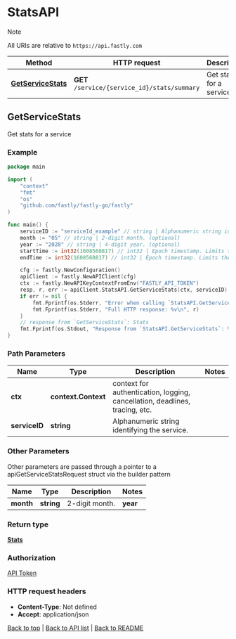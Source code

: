 # StatsAPI

> [!NOTE]
> All URIs are relative to `https://api.fastly.com`

Method | HTTP request | Description
------------- | ------------- | -------------
[**GetServiceStats**](StatsAPI.md#GetServiceStats) | **GET** `/service/{service_id}/stats/summary` | Get stats for a service



## GetServiceStats

Get stats for a service



### Example

```go
package main

import (
    "context"
    "fmt"
    "os"
    "github.com/fastly/fastly-go/fastly"
)

func main() {
    serviceID := "serviceId_example" // string | Alphanumeric string identifying the service.
    month := "05" // string | 2-digit month. (optional)
    year := "2020" // string | 4-digit year. (optional)
    startTime := int32(1608560817) // int32 | Epoch timestamp. Limits the results returned. (optional)
    endTime := int32(1608560817) // int32 | Epoch timestamp. Limits the results returned. (optional)

    cfg := fastly.NewConfiguration()
    apiClient := fastly.NewAPIClient(cfg)
    ctx := fastly.NewAPIKeyContextFromEnv("FASTLY_API_TOKEN")
    resp, r, err := apiClient.StatsAPI.GetServiceStats(ctx, serviceID).Month(month).Year(year).StartTime(startTime).EndTime(endTime).Execute()
    if err != nil {
        fmt.Fprintf(os.Stderr, "Error when calling `StatsAPI.GetServiceStats`: %v\n", err)
        fmt.Fprintf(os.Stderr, "Full HTTP response: %v\n", r)
    }
    // response from `GetServiceStats`: Stats
    fmt.Fprintf(os.Stdout, "Response from `StatsAPI.GetServiceStats`: %v\n", resp)
}
```

### Path Parameters


Name | Type | Description  | Notes
------------- | ------------- | ------------- | -------------
**ctx** | **context.Context** | context for authentication, logging, cancellation, deadlines, tracing, etc.
**serviceID** | **string** | Alphanumeric string identifying the service. | 

### Other Parameters

Other parameters are passed through a pointer to a apiGetServiceStatsRequest struct via the builder pattern


Name | Type | Description  | Notes
------------- | ------------- | ------------- | -------------
 **month** | **string** | 2-digit month. |  **year** | **string** | 4-digit year. |  **startTime** | **int32** | Epoch timestamp. Limits the results returned. |  **endTime** | **int32** | Epoch timestamp. Limits the results returned. | 

### Return type

[**Stats**](Stats.md)

### Authorization

[API Token](https://www.fastly.com/documentation/reference/api/#authentication)

### HTTP request headers

- **Content-Type**: Not defined
- **Accept**: application/json

[Back to top](#) | [Back to API list](../README.md#documentation-for-api-endpoints) | [Back to README](../README.md)
